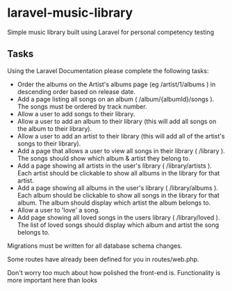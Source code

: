 # laravel-music-library
Simple music library built using Laravel for personal competency testing

## Tasks
Using the Laravel Documentation please complete the following tasks:
* Order the albums on the Artist's albums page (eg /artist/1/albums ) in descending order based on release date.
* Add a page listing all songs on an album ( /album/{albumId}/songs ). The songs must be ordered by track number.
* Allow a user to add songs to their library.
* Allow a user to add an album to their library (this will add all songs on the album to their library).
* Allow a user to add an artist to their library (this will add all of the artist's songs to their library).
* Add a page that allows a user to view all songs in their library ( /library ). The songs should show which album & artist they belong to.
* Add a page showing all artists in the user's library ( /library/artists ). Each artist should be clickable to show all albums in the library for that artist.
* Add a page showing all albums in the user's library ( /library/albums ). Each album should be clickable to show all songs in the library for that album. The album should display which artist the album belongs to.
* Allow a user to 'love' a song.
* Add page showing all loved songs in the users library ( /library/loved ). The list of loved songs should display which album and artist the song belongs to.

Migrations must be written for all database schema changes.

Some routes have already been defined for you in routes/web.php.

Don't worry too much about how polished the front-end is. Functionality is more important here
than looks
